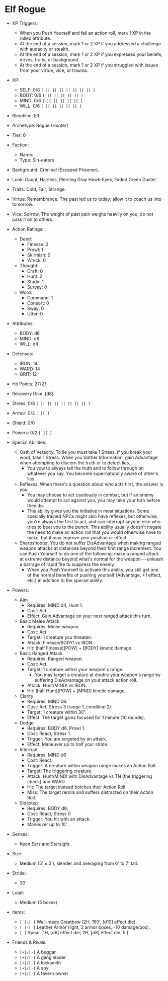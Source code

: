 # Elf Rogue

- XP Triggers:
    - When you Push Yourself and fail an action roll, mark 1 XP in the rolled attribute.
    - At the end of a session, mark 1 or 2 XP if you addressed a challenge with audacity or stealth.
    - At the end of a session, mark 1 or 2 XP if you expressed your beliefs, drives, traits, or background.
    - At the end of a session, mark 1 or 2 XP if you struggled with issues from your virtue, vice, or trauma.
- XP:
    - SELF: 0/8 `[ ][ ][ ][ ][ ][ ][ ][ ]`
    - BODY: 0/6 `[ ][ ][ ][ ][ ][ ]`
    - MIND: 0/6 `[ ][ ][ ][ ][ ][ ]`
    - WILL: 0/6 `[ ][ ][ ][ ][ ][ ]`

- Bloodline: Elf
- Archetype: Rogue (Hunter)
- Tier: 0
- Faction:
    - Name:
    - Type: Sin-eaters
- Background: Criminal (Escaped Prisoner).
- Look: Gaunt, Hairless, Piercing Gray Hawk-Eyes, Faded Green Duster.
- Traits: Cold, Fair, Strange.
- Virtue: Remembrance. The past led us to today; allow it to coach us into tomorrow.
- Vice: Sorrow. The weight of past pain weighs heavily on you; do not pass it on to others.

- Action Ratings:
    - Deed:
        - Finesse: 2
        - Prowl: 1
        - Skirmish: 0
        - Wreck: 0
    - Thought:
        - Craft: 0
        - Hunt: 2
        - Study: 1
        - Survey: 0
    - Word:
        - Command: 1
        - Consort: 0
        - Sway: 0
        - Utter: 0
- Attributes:
    - BODY: d6
    - MIND: d6
    - WILL: d4
- Defenses:
    - IRON: 14
    - WARD: 14
    - GRIT: 12

- Hit Points: 27/27
- Recovery Dice: [d8]
- Stress: 0/8 `[ ][ ][ ][ ][ ][ ][ ][ ]`
- Armor: 0/2 `[ ][ ]`
- Shield: 0/0
- Powers: 0/2 `[ ][ ]`

- Special Abilities:
    - Oath of Veracity. To lie you must take 1 Stress. If you break your word, take 1 Stress. When you Gather Information, gain Advantage when attempting to discern the truth or to detect lies.
        - You vow to always tell the truth and to follow through on whatever you say. You become supernaturally aware of other's lies.
    - Reflexes. When there's a question about who acts first, the answer is you.
        - You may choose to act cautiously in combat, but if an enemy would attempt to act against you, you may take your turn before they do.
        - This ability gives you the initiative in most situations. Some specially trained NPCs might also have reflexes, but otherwise, you're always the first to act, and can interrupt anyone else who tries to beat you to the punch. This ability usually doesn't negate the need to make an action roll that you would otherwise have to make, but it may improve your position or effect.
    - Sharpshooter. You do not suffer DisAdvantage when making ranged weapon attacks at distances beyond their first range increment. You can Push Yourself to do one of the following: make a ranged attack at extreme distance beyond what's normal for the weapon---unleash a barrage of rapid fire to suppress the enemy.
        - When you Push Yourself to activate this ability, you still get one of the normal benefits of pushing yourself (Advantage, +1 effect, etc.) in addition to the special ability.
- Powers:
    - Aim
        - Requires: MIND d4, Hunt 1.
        - Cost: Act.
        - Effect: Gain Advantage on your next ranged attack this turn.
    - Basic Melee Attack
        - Requires: Melee weapon.
        - Cost: Act.
        - Target: 1 creature you threaten.
        - Attack: Finesse/BODY! vs IRON.
        - Hit: (half Finesse)[POW] + [BODY] kinetic damage.
    - Basic Ranged Attack
        - Requires: Ranged weapon.
        - Cost: Act.
        - Target: 1 creature within your weapon's range.
            - You may target a creature at double your weapon's range by suffering DisAdvantage on your attack action roll.
        - Attack: Hunt/MIND! vs IRON.
        - Hit: (half Hunt)[POW] + [MIND] kinetic damage.
    - Clarity
        - Requires: MIND d6.
        - Cost: Act, Stress 3 (range 1, condition 2).
        - Target: 1 creature within 30'.
        - Effect: The target gains focused for 1 minute (10 rounds).
    - Dodge
        - Requires: BODY d6, Prowl 1.
        - Cost: React, Stress 1.
        - Trigger: You are targeted by an attack.
        - Effect: Maneuver up to half your stride.
    - Interrupt
        - Requires: MIND d6
        - Cost: React.
        - Trigger: A creature within weapon range makes an Action Roll.
        - Target: The triggering creature.
        - Attack: Hunt/MIND! with DisAdvantage vs TN (the triggering check) and WARD.
        - Hit: The target instead botches their Action Roll.
        - Miss: The target rerolls and suffers distracted on their Action Roll.
    - Sidestep
        - Requires: BODY d6;
        - Cost: React, Stress 0
        - Trigger: You hit with an attack.
        - Maneuver up to 10'.

- Senses:
    - Keen Ears and Starsight.
- Size:
    - Medium (5' × 5'), slender and averaging from 6' to 7' tall.
- Stride:
    - 30'
- Load:
    - Medium (5 boxes)
- Items:
    - `[ ]-[ ]` Well-made Greatbow (2H, 150', [d10] effect die).
    - `[ ]-[ ]` Leather Armor (light, 2 armor boxes, -10 damage/box).
    - `[ ]` Spear (1H, [d6] effect die; 2H, [d8] effect die; 5').

- Friends & Rivals:
    - `[+]/[-]` A beggar
    - `[+]/[-]` A gang leader
    - `[+]/[-]` A locksmith
    - `[+]/[-]` A spy
    - `[+]/[-]` A tavern owner


